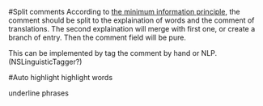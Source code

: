 #Split comments
According to [the minimum information principle](http://www.supermemo.com/articles/20rules.htm), the comment should be split to the explaination of words and the comment of translations.
The second explaination will merge with first one, or create a branch of entry.
Then the comment field will be pure.

This can be implemented by tag the comment by hand or NLP. (NSLinguisticTagger?)

#Auto highlight
highlight words

underline phrases
